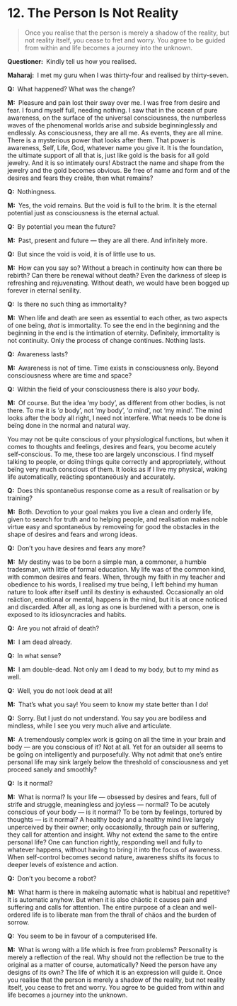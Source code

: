 # 12. The Person Is Not Reality

>Once you realise that the person is merely a shadow of the reality, but not reality itself, you cease to fret and worry. You agree to be guided from within and life becomes a journey into the unknown.

**Questioner:**&ensp;Kindly tell us how you realised.

**Maharaj:**&ensp;I met my <span data-tippy-content="Spiritual teacher, preceptor.">guru</span> when I was thirty-four and realised by thirty-seven.

**Q:**&ensp;What happened? What was the change?

**M:**&ensp;Pleasure and pain lost their sway over me. I was free from desire and fear. I found myself full, needing nothing. I saw that in the ocean of pure awareness, on the surface of the universal consciousness, the numberless waves of the phenomenal worlds arise and subside beginninglessly and endlessly. As consciousness, they are all me. As events, they are all mine. There is a mysterious power that looks after them. That power is awareness, Self, Life, God, whatever name you give it. It is the foundation, the ultimate support of all that is, just like gold is the basis for all gold jewelry. And it is so intimately ours! Abstract the name and shape from the jewelry and the gold becomes obvious. Be free of name and form and of the desires and fears they creäte, then what remains?

**Q:**&ensp;Nothingness.

**M:**&ensp;Yes, the void remains. But the void is full to the brim. It is the eternal potential just as consciousness is the eternal actual.

**Q:**&ensp;By potential you mean the future?

**M:**&ensp;Past, present and future — they are all there. And infinitely more.

**Q:**&ensp;But since the void is void, it is of little use to us.

**M:**&ensp;How can you say so? Without a breach in continuity how can there be rebirth? Can there be renewal without death? Even the darkness of sleep is refreshing and rejuvenating. Without death, we would have been bogged up forever in eternal senility.

**Q:**&ensp;Is there no such thing as immortality?

**M:**&ensp;When life and death are seen as essential to each other, as two aspects of one beïng, *that* is immortality. To see the end in the beginning and the beginning in the end is the intimation of eternity. Definitely, immortality is not continuity. Only the process of change continues. Nothing lasts.

**Q:**&ensp;Awareness lasts?

**M:**&ensp;Awareness is not of time. Time exists in consciousness only. Beyond consciousness where are time and space?

**Q:**&ensp;Within the field of your consciousness there is also *your* body.

**M:**&ensp;Of course. But the idea ‘my body’, as different from other bodies, is not there. To me it is ‘*a* body’, not ‘my body’, ‘*a* mind’, not ‘my mind’. The mind looks after the body all right, I need not interfere. What needs to be done is beïng done in the normal and natural way. 

You may not be quite conscious of your physiological functions, but when it comes to thoughts and feelings, desires and fears, you become acutely self-conscious. To me, these too are largely unconscious. I find myself talking to people, or doïng things quite correctly and appropriately, without beïng very much conscious of them. It looks as if I live my physical, waking life automatically, reäcting spontaneöusly and accurately.

**Q:**&ensp;Does this spontaneöus response come as a result of realisation or by training?

**M:**&ensp;Both. Devotion to your goal makes you live a clean and orderly life, given to search for truth and to helping people, and realisation makes noble virtue easy and spontaneöus by removeïng for good the obstacles in the shape of desires and fears and wrong ideas.

**Q:**&ensp;Don’t you have desires and fears any more?

**M:**&ensp;My destiny was to be born a simple man, a commoner, a humble tradesman, with little of formal education. My life was of the common kind, with common desires and fears. When, through my faith in my teacher and obedience to his words, I realised my true beïng, I left behind my human nature to look after itself until its destiny is exhausted. Occasionally an old reäction, emotional or mental, happens in the mind, but it is at once noticed and discarded. After all, as long as one is burdened with a person, one is exposed to its idiosyncracies and habits.

**Q:**&ensp;Are you not afraid of death?

**M:**&ensp;I am dead already.

**Q:**&ensp;In what sense?

**M:**&ensp;I am double-dead. Not only am I dead to my body, but to my mind as well.

**Q:**&ensp;Well, you do not look dead at all!

**M:**&ensp;That’s what you say! You seem to know my state better than I do!

**Q:**&ensp;Sorry. But I just do not understand. You say you are bodiless and mindless, while I see you very much alive and articulate.

**M:**&ensp;A tremendously complex work is goïng on all the time in your brain and body — are you conscious of it? Not at all. Yet for an outsider all seems to be goïng on intelligently and purposefully. Why not admit that one’s entire personal life may sink largely below the threshold of consciousness and yet proceed sanely and smoothly?

**Q:**&ensp;Is it normal?

**M:**&ensp;What is normal? Is your life — obsessed by desires and fears, full of strife and struggle, meaningless and joyless — normal? To be acutely conscious of your body — is it normal? To be torn by feelings, tortured by thoughts — is it normal? A healthy body and a healthy mind live largely unperceived by their owner; only occasionally, through pain or suffering, they call for attention and insight. Why not extend the same to the entire personal life? One can function rightly, responding well and fully to whatever happens, without having to bring it into the focus of awareness. When self-control becomes second nature, awareness shifts its focus to deeper levels of existence and action.

**Q:**&ensp;Don’t you become a robot?

**M:**&ensp;What harm is there in makeïng automatic what is habitual and repetitive? It is automatic anyhow. But when it is also chäotic it causes pain and suffering and calls for attention. The entire purpose of a clean and well-ordered life is to liberate man from the thrall of chäos and the burden of sorrow.

**Q:**&ensp;You seem to be in favour of a computerised life.

**M:**&ensp;What is wrong with a life which is free from problems? Personality is merely a reflection of the real. Why should not the reflection be true to the original as a matter of course, automatically? Need the person have any designs of its own? The life of which it is an expression will guide it. Once you realise that the person is merely a shadow of the reality, but not reality itself, you cease to fret and worry. You agree to be guided from within and life becomes a journey into the unknown.

<script>
export default {
  props: ["slot-key"],
  mounted () {
    tippy("[data-tippy-content]", {allowHTML: true});
  }
}
</script>
